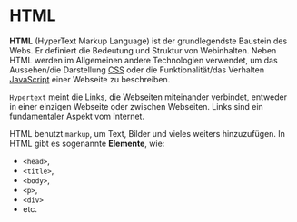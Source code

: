 # HTML

**HTML** (HyperText Markup Language) ist der grundlegendste Baustein des Webs. Er definiert die Bedeutung und Struktur von Webinhalten. Neben HTML
werden im Allgemeinen andere Technologien verwendet, um das Aussehen/die Darstellung [CSS](CSS.md) oder die Funktionalität/das Verhalten [JavaScript](JavaScript.md)
einer Webseite zu beschreiben.

`Hypertext` meint die Links, die Webseiten miteinander verbindet, entweder in einer einzigen Webseite oder zwischen Webseiten. Links sind ein
fundamentaler Aspekt vom Internet.

HTML benutzt `markup`, um Text, Bilder und vieles weiters hinzuzufügen. In HTML gibt es sogenannte **Elemente**, wie:

- `<head>`,
- `<title>`,
- `<body>`,
- `<p>`,
- `<div>`
- etc.
